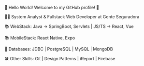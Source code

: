 👋 Hello World! Welcome to my GitHub profile! 🌟



👨‍💻 System Analyst & Fullstack Web Developer at Gente Seguradora


📚 WebStack: Java -> SpringBoot, Servlets | JS/TS -> React, Vue

📚 MobileStack:  React Native, Expo

💾 Databases: JDBC | PostgreSQL | MySQL | MongoDB

🛠️ Other Skills: Git | Design Patterns | iReport | Firebase
